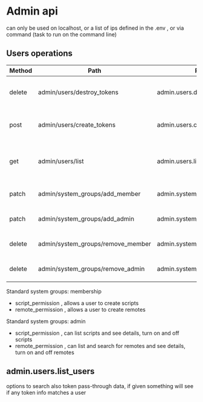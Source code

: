 # Admin api

can only be used on localhost, or a list of ips defined in the .env ,  or via command (task to run on the command line)

## Users operations

| Method | Path                              | Route Name                        | Operation                                   | Args                              | Notes |
|--------|-----------------------------------|-----------------------------------|---------------------------------------------|-----------------------------------|-------|
| delete | admin/users/destroy_tokens        | admin.users.destroy_tokens        | Revokes all tokens for the given users      | user id or guids to do this for   |       |
| post   | admin/users/create_tokens         | admin.users.create_tokens         | Makes/returns new token for each given user | user id or guids to do this for   |       |
| get    | admin/users/list                  | admin.users.list_users            | Returns user info in pages, can filter      | page number, optional search path |       |
| patch  | admin/system_groups/add_member    | admin.system_groups.add_member    | Adds a user to a system group               | user id                           |       |
| patch  | admin/system_groups/add_admin     | admin.system_groups.add_admin     | Adds an admin to a system group             | user id                           |       |
| delete | admin/system_groups/remove_member | admin.system_groups.remove_member | removes a user from a system group          | user id                           |       |   
| delete | admin/system_groups/remove_admin  | admin.system_groups.remove_admin  | removes an admin from a system group        | user id                           |       |


Standard system groups: membership
* script_permission , allows a user to create scripts
* remote_permission , allows a user to create remotes

Standard system groups: admin
* script_permission , can list scripts and see details, turn on and off scripts
* remote_permission , can list and search for remotes and see details, turn on and off remotes


## admin.users.list_users
options to search also token pass-through data, if given something will see if any token info matches a user